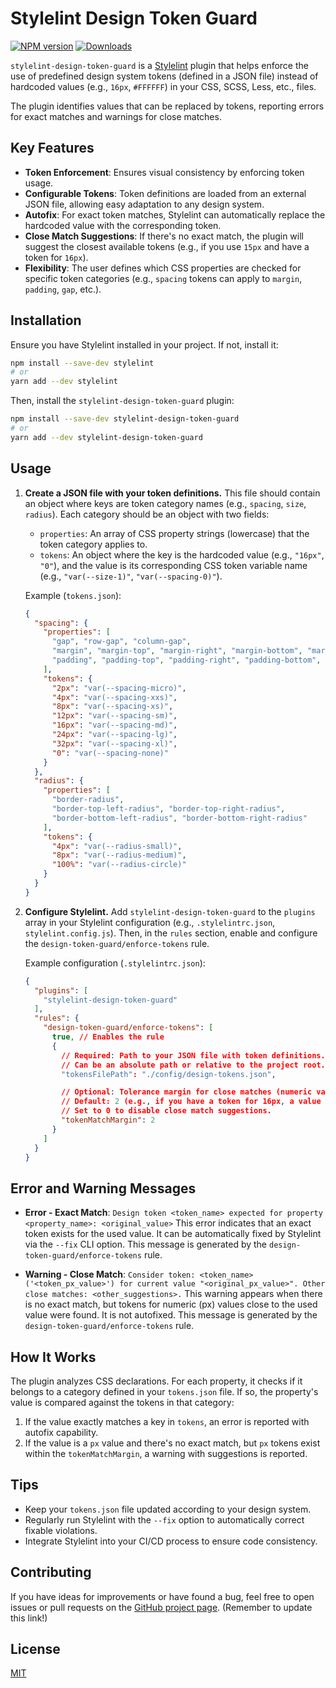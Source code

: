 # Stylelint Design Token Guard

[![NPM version][npm-image]][npm-url]
[![Downloads][downloads-image]][downloads-url]

`stylelint-design-token-guard` is a [Stylelint](https://stylelint.io/) plugin that helps enforce the use of predefined design system tokens (defined in a JSON file) instead of hardcoded values (e.g., `16px`, `#FFFFFF`) in your CSS, SCSS, Less, etc., files.

The plugin identifies values that can be replaced by tokens, reporting errors for exact matches and warnings for close matches.

## Key Features

*   **Token Enforcement**: Ensures visual consistency by enforcing token usage.
*   **Configurable Tokens**: Token definitions are loaded from an external JSON file, allowing easy adaptation to any design system.
*   **Autofix**: For exact token matches, Stylelint can automatically replace the hardcoded value with the corresponding token.
*   **Close Match Suggestions**: If there's no exact match, the plugin will suggest the closest available tokens (e.g., if you use `15px` and have a token for `16px`).
*   **Flexibility**: The user defines which CSS properties are checked for specific token categories (e.g., `spacing` tokens can apply to `margin`, `padding`, `gap`, etc.).

## Installation

Ensure you have Stylelint installed in your project. If not, install it:
```bash
npm install --save-dev stylelint
# or
yarn add --dev stylelint
```

Then, install the `stylelint-design-token-guard` plugin:
```bash
npm install --save-dev stylelint-design-token-guard
# or
yarn add --dev stylelint-design-token-guard
```

## Usage

1.  **Create a JSON file with your token definitions.**
    This file should contain an object where keys are token category names (e.g., `spacing`, `size`, `radius`). Each category should be an object with two fields:
    *   `properties`: An array of CSS property strings (lowercase) that the token category applies to.
    *   `tokens`: An object where the key is the hardcoded value (e.g., `"16px"`, `"0"`), and the value is its corresponding CSS token variable name (e.g., `"var(--size-1)"`, `"var(--spacing-0)"`).

    Example (`tokens.json`):
    ```json
    {
      "spacing": {
        "properties": [
          "gap", "row-gap", "column-gap",
          "margin", "margin-top", "margin-right", "margin-bottom", "margin-left",
          "padding", "padding-top", "padding-right", "padding-bottom", "padding-left"
        ],
        "tokens": {
          "2px": "var(--spacing-micro)",
          "4px": "var(--spacing-xxs)",
          "8px": "var(--spacing-xs)",
          "12px": "var(--spacing-sm)",
          "16px": "var(--spacing-md)",
          "24px": "var(--spacing-lg)",
          "32px": "var(--spacing-xl)",
          "0": "var(--spacing-none)"
        }
      },
      "radius": {
        "properties": [
          "border-radius",
          "border-top-left-radius", "border-top-right-radius",
          "border-bottom-left-radius", "border-bottom-right-radius"
        ],
        "tokens": {
          "4px": "var(--radius-small)",
          "8px": "var(--radius-medium)",
          "100%": "var(--radius-circle)"
        }
      }
    }
    ```

2.  **Configure Stylelint.**
    Add `stylelint-design-token-guard` to the `plugins` array in your Stylelint configuration (e.g., `.stylelintrc.json`, `stylelint.config.js`). Then, in the `rules` section, enable and configure the `design-token-guard/enforce-tokens` rule.

    Example configuration (`.stylelintrc.json`):
    ```json
    {
      "plugins": [
        "stylelint-design-token-guard"
      ],
      "rules": {
        "design-token-guard/enforce-tokens": [
          true, // Enables the rule
          {
            // Required: Path to your JSON file with token definitions.
            // Can be an absolute path or relative to the project root.
            "tokensFilePath": "./config/design-tokens.json",

            // Optional: Tolerance margin for close matches (numeric values for px).
            // Default: 2 (e.g., if you have a token for 16px, a value of 14px or 18px will be suggested).
            // Set to 0 to disable close match suggestions.
            "tokenMatchMargin": 2
          }
        ]
      }
    }
    ```

## Error and Warning Messages

*   **Error - Exact Match**:
    `Design token <token_name> expected for property <property_name>: <original_value>`
    This error indicates that an exact token exists for the used value. It can be automatically fixed by Stylelint via the `--fix` CLI option. This message is generated by the `design-token-guard/enforce-tokens` rule.

*   **Warning - Close Match**:
    `Consider token: <token_name> ('<token_px_value>') for current value "<original_px_value>". Other close matches: <other_suggestions>.`
    This warning appears when there is no exact match, but tokens for numeric (px) values close to the used value were found. It is not autofixed. This message is generated by the `design-token-guard/enforce-tokens` rule.

## How It Works

The plugin analyzes CSS declarations. For each property, it checks if it belongs to a category defined in your `tokens.json` file. If so, the property's value is compared against the tokens in that category:
1.  If the value exactly matches a key in `tokens`, an error is reported with autofix capability.
2.  If the value is a `px` value and there's no exact match, but `px` tokens exist within the `tokenMatchMargin`, a warning with suggestions is reported.

## Tips

*   Keep your `tokens.json` file updated according to your design system.
*   Regularly run Stylelint with the `--fix` option to automatically correct fixable violations.
*   Integrate Stylelint into your CI/CD process to ensure code consistency.

## Contributing

If you have ideas for improvements or have found a bug, feel free to open issues or pull requests on the [GitHub project page](https://github.com/YOUR_USERNAME/stylelint-design-token-guard). (Remember to update this link!)

## License

[MIT](LICENSE)

[npm-image]: https://img.shields.io/npm/v/stylelint-design-token-guard.svg
[npm-url]: https://npmjs.org/package/stylelint-design-token-guard
[downloads-image]: https://img.shields.io/npm/dm/stylelint-design-token-guard.svg
[downloads-url]: https://npmjs.org/package/stylelint-design-token-guard 